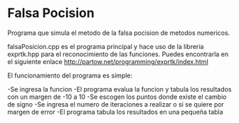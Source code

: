 Falsa Pocision
=============

Programa que simula el metodo de la falsa pocision de metodos numericos.

falsaPosicion.cpp es el programa principal y hace uso de la libreria exprtk.hpp para el reconocimiento de las funciones.
Puedes encontrarla en el siguiente enlace http://partow.net/programming/exprtk/index.html

El funcionamiento del programa es simple:

-Se ingresa la funcion
-El programa evalua la funcion y tabula los resultados con un margen de -10 a 10
-Se escogen los puntos donde existe el cambio de signo
-Se ingresa el numero de iteraciones a realizar o si se quiere por margen de error
-El programa tabula los resultados en una pequeña tabla
